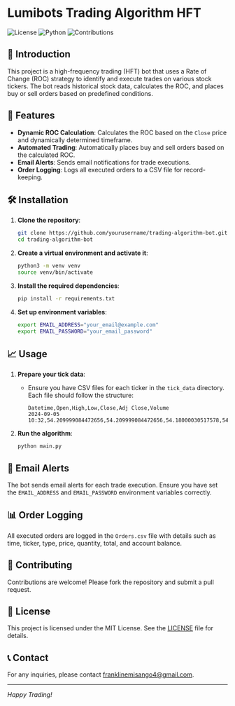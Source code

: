 # Lumibots Trading Algorithm HFT 

![License](https://img.shields.io/badge/license-MIT-blue.svg)
![Python](https://img.shields.io/badge/python-3.8%2B-blue.svg)
![Contributions](https://img.shields.io/badge/contributions-welcome-brightgreen.svg)

## 📖 Introduction

This project is a high-frequency trading (HFT) bot that uses a Rate of Change (ROC) strategy to identify and execute trades on various stock tickers. The bot reads historical stock data, calculates the ROC, and places buy or sell orders based on predefined conditions.

## 🚀 Features

- **Dynamic ROC Calculation**: Calculates the ROC based on the `Close` price and dynamically determined timeframe.
- **Automated Trading**: Automatically places buy and sell orders based on the calculated ROC.
- **Email Alerts**: Sends email notifications for trade executions.
- **Order Logging**: Logs all executed orders to a CSV file for record-keeping.

## 🛠️ Installation

1. **Clone the repository**:
    ```bash
    git clone https://github.com/yourusername/trading-algorithm-bot.git
    cd trading-algorithm-bot
    ```

2. **Create a virtual environment and activate it**:
    ```bash
    python3 -m venv venv
    source venv/bin/activate
    ```

3. **Install the required dependencies**:
    ```bash
    pip install -r requirements.txt
    ```

4. **Set up environment variables**:
    ```bash
    export EMAIL_ADDRESS="your_email@example.com"
    export EMAIL_PASSWORD="your_email_password"
    ```

## 📈 Usage

1. **Prepare your tick data**:
    - Ensure you have CSV files for each ticker in the `tick_data` directory. Each file should follow the structure:
      ```csv
      Datetime,Open,High,Low,Close,Adj Close,Volume
      2024-09-05 10:32,54.209999084472656,54.209999084472656,54.18000030517578,54.209999084472656,54.209999084472656,0
      ```

2. **Run the algorithm**:
    ```bash
    python main.py
    ```

## 📧 Email Alerts

The bot sends email alerts for each trade execution. Ensure you have set the `EMAIL_ADDRESS` and `EMAIL_PASSWORD` environment variables correctly.

## 📊 Order Logging

All executed orders are logged in the `Orders.csv` file with details such as time, ticker, type, price, quantity, total, and account balance.

## 🤝 Contributing

Contributions are welcome! Please fork the repository and submit a pull request.

## 📝 License

This project is licensed under the MIT License. See the [LICENSE](LICENSE) file for details.

## 📞 Contact

For any inquiries, please contact [franklinemisango4@gmail.com](mailto:your_email@example.com).

---

*Happy Trading!*